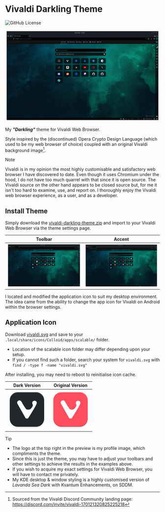 # Vivaldi Darkling Theme
![GitHub License](https://img.shields.io/github/license/caminashell/clamav)

![Example 1](./assets/example.png)

My ***"Darkling"*** theme for Vivaldi Web Browser.

Style inspired by the (discontinued) Opera Crypto Design Language (which used to be my web browser of choice) coupled with an original Vivaldi background image[^1].

> [!NOTE]
> Vivaldi is in my opinion the most highly customisable and satisfactory web browser I have discovered to date. Even though it uses Chromium under the hood, I do not have too much quarrel with that since it is open source. The Vivaldi source on the other hand appears to be closed source but, for me it isn't too hard to examine, use, and report on. I thoroughly enjoy the Vivaldi web browser experience, as a user, and as a developer.

## Install Theme

Simply download the [vivaldi-darkling-theme.zip](./dist/vivaldi-darkling-theme.zip) and import to your Vivaldi Web Browser via the theme settings page.

| Toolbar | Accent |
|:------:|:------:|
| ![Example 1](./assets/example.png) | ![Example 1](./assets/example2.png) |

I located and modified the application icon to suit my desktop environment. The idea came from the ability to change the app icon for Vivaldi on Android within the browser settings.

## Application Icon

Download [vivaldi.svg](./assets/vivaldi.svg) and save to your `.local/share/icons/Colloid/apps/scalable/` folder.

- Location of the scalable icon folder may differ depending upon your setup.
- If you cannot find such a folder, search your system for `vivaldi.svg` with `find / -type f -name "vivaldi.svg"`

After installing, you may need to reboot to reinitialise icon cache.

| Dark Version | Original Version |
|:------:|:------:|
| ![Custom Dark Version](./assets/vivaldi.svg "Custom Dark Version") | ![Custom Dark Version](./assets/vivaldi_orig.svg "Original Version") |

> [!TIP]
> - The logo at the top right in the preview is my profile image, which compliments the theme.
> - Since this is just the theme, you may have to adjust your toolbars and other settings to achieve the results in the examples above.
> - If you wish to acquire my exact settings for Vivaldi Web Browser, you will have to contact me privately.
> - My KDE desktop & window styling is a highly customised version of *Lavanda Sea Dark* with Kvantum Enhancements, on SDDM.

[^1]: Sourced from the Vivaldi Discord Community landing page: https://discord.com/invite/vivaldi-170121320825225218
